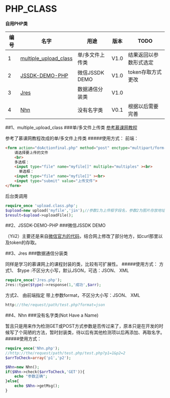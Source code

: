 # PHP_CLASS

**自用PHP类**

| 编号 | 名字 | 用途 | 版本 | TODO |
|------| ---- |------| -----|------|
|1|[multiple_upload_class](#1multiple_upload_class)| 单/多文件上传类 |V1.0 |结果返回以参数形式选定|
|2|[JSSDK-DEMO-PHP](#2jssdk-demo-php)|微信JSSDK DEMO|V1.0 |token存取方式更改|
|3|[Jres](#3jres)|数据通信分装类|V1.0 ||
|4|[Nhn](#4nhn)|没有名字类|V0.1 |根据以后需要完善|

##1、multiple_upload_class
###单/多文件上传类
[参考慕课网教程](http://www.imooc.com/learn/219)

参考了慕课网教程改成的单/多文件上传类
#####使用方式：
前端：
```HTML
<form action="doActionfinal.php" method="post" enctype="multipart/form-data">
    请选择要上传的文件
    <br>
    多选框：
    <input type="file" name="myfile[]" multiple="multiples" ><br>
	  单选框：
    <input type="file" name="myfile[]" ><br>
    <input type="submit" value="上传文件">
</form>
```
后台类调用
```PHP
require_once 'upload.class.php';
$upload=new upload('myfile','jin');//参数1为上传框字段名，参数2为图片存放地址文件夹名
$result=$upload->uploadFile();
```


##2、JSSDK-DEMO-PHP
###微信JSSDK DEMO

（Yii2）主要还是来自[微信官方的代码]( https://mp.weixin.qq.com/wiki/7/aaa137b55fb2e0456bf8dd9148dd613f.html#.E9.99.84.E5.BD.956-DEMO.E9.A1.B5.E9.9D.A2.E5.92.8C.E7.A4.BA.E4.BE.8B.E4.BB.A3.E7.A0.81)，结合网上修改了部分地方，如curl那里以及token的存取。

##3、Jres
###数据通信分装类

同样是学习的慕课网上的课程封装的类，比较有可扩展性。
#####使用方式：
方式1、
$type :不区分大小写，默认JSON，可选：JSON、 XML
```php
require_once('Jres.php');
Jres::type($type)->response(1,'成功',$arr);
```
方式2、
由前端指定
带上参数format，不区分大小写：JSON、 XML
```php
http://the/request/path/test.php?format=json
```

##4、Nhn
###没有名字类(Not Have a Name)

暂且只是用来作为检测GET或POST方式参数是否传过来了，原本只是在开发的时候写了个简陋的方法，暂时封装类，待以后有其他检测项以后再添加、再取名字。
#####使用方式：
```php
require_once('Nhn.php');
//http://the/request/path/test.php/test.php?p1=1&p2=2
$arrToCheck=array('p1','p2');

$Nhn=new Nhn();
if($Nhn->check($arrToCheck,'GET')){
    echo "参数正确";
}else{
    echo $Nhn->getMsg();
}
```
